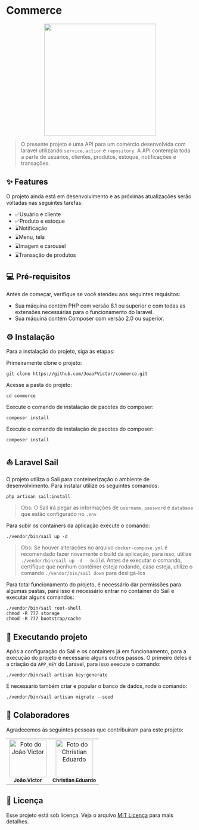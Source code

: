 # Commerce

<p align="center">
  <img src="https://cdn.pixabay.com/photo/2016/06/12/09/08/iphone-1451614_960_720.png" width=300px>
</p>

> O presente projeto é uma API para um comércio desenvolvida com laravel utilizando `service`, `action` e `repository`. A API contempla toda a parte de usuários, clientes, produtos, estoque, notificações e transações.

## ✨ Features

O projeto ainda está em desenvolvimento e as próximas atualizações serão voltadas nas seguintes tarefas:

- ✅Usuário e cliente
- ✅Produto e estoque
- ⌛Notificação
- ⌛Menu, tela
- ⌛Imagem e carousel
- ⌛Transação de produtos

## 💻 Pré-requisitos

Antes de começar, verifique se você atendeu aos seguintes requisitos:
* Sua máquina contém PHP com versão 8.1 ou superior e com todas as extensões necessárias para o funcionamento do laravel.
* Sua máquina contém Composer com versão 2.0 ou superior.

## ⚙️ Instalação

Para a instalação do projeto, siga as etapas:

Primeiramente clone o projeto:
```
git clone https://github.com/JoaoFVictor/commerce.git
```

Acesse a pasta do projeto:
```
cd commerce
```

Execute o comando de instalação de pacotes do composer:
```
composer install
```
Execute o comando de instalação de pacotes do composer:
```
composer install
```

## ⛵ Laravel Sail

O projeto utiliza o Sail para conteinerização o ambiente de desenvolvimento. Para instalar utilize os seguintes comandos:
```
php artisan sail:install
```
> Obs: O Sail irá pegar as informações de `username`, `password` e `database` que estão configurado no `.env`

Para subir os containers da aplicação execute o comando:
```
./vendor/bin/sail up -d
```
> Obs: Se houver alterações no arquivo `docker-compose.yml` é recomendado fazer novamente o build da aplicação, para isso, utilize `./vendor/bin/sail up -d --build`. Antes de executar o comando, certifique que nenhum contêiner esteja rodando, caso esteja, utilize o comando `./vendor/bin/sail down` para desligá-los

Para total funcionamento do projeto, é necessário dar permissões para algumas pastas, para isso é necessário entrar no container do Sail e executar alguns comandos:
```
./vendor/bin/sail root-shell
chmod -R 777 storage
chmod -R 777 bootstrap/cache
```
## 🚀 Executando projeto

Após a configuração do Sail e os containers já em funcionamento, para a execução do projeto é necessário alguns outros passos. O primeiro deles é a criação da `APP_KEY` do Laravel, para isso execute o comando:
```
./vendor/bin/sail artisan key:generate
```

É necessário também criar e popular o banco de dados, rode o comando:
```
./vendor/bin/sail artisan migrate --seed
```

## 🤝 Colaboradores

Agradecemos às seguintes pessoas que contribuíram para este projeto:

<table>
  <tr>
    <td align="center">
      <a href="https://github.com/JoaoFVictor">
        <img src="https://avatars.githubusercontent.com/u/40879034?v=4" width="100px;" alt="Foto do João Victor"/><br>
        <sub>
          <b>João Victor</b>
        </sub>
      </a>
    </td>
    <td align="center">
      <a href="https://github.com/Chris7T">
        <img src="https://avatars.githubusercontent.com/u/61260897?v=4" width="100px;" alt="Foto do Christian Eduardo"/><br>
        <sub>
          <b>Christian Eduardo</b>
        </sub>
      </a>
    </td>
  </tr>
</table>

## 📝 Licença

Esse projeto está sob licença. Veja o arquivo [MIT Licença](https://opensource.org/licenses/MIT) para mais detalhes.
